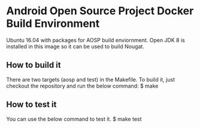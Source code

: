 Android Open Source Project Docker Build Environment
====================================================

Ubuntu 16.04 with packages for AOSP build enviornment.
Open JDK 8 is installed in this image so it can be used to build Nougat.

How to build it
---------------

There are two targets (aosp and test) in the Makefile. To build it, just checkout the repository
and run the below command:
$ make


How to test it
--------------

You can use the below command to test it.
$ make test

